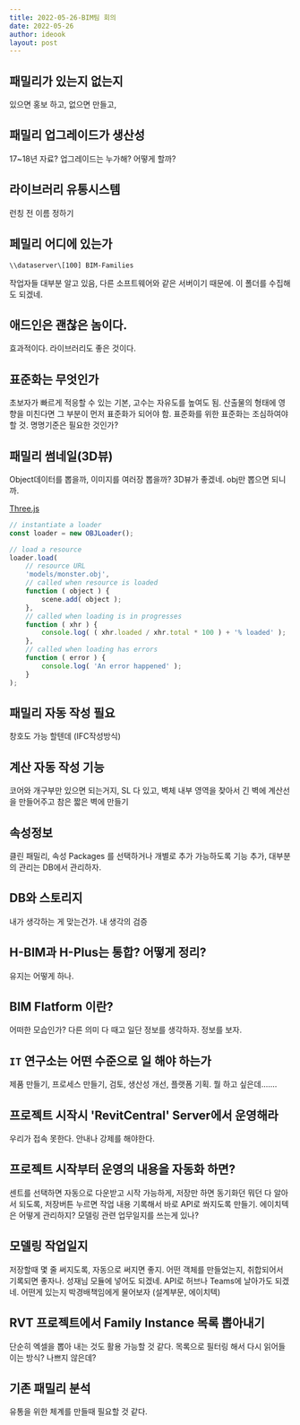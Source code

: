 ```yaml
---
title: 2022-05-26-BIM팀 회의
date: 2022-05-26
author: ideook
layout: post
---
```


## 패밀리가 있는지 없는지
있으면 홍보 하고, 없으면 만들고,

## 패밀리 업그레이드가 생산성
17~18년 자료? 업그레이드는 누가해? 어떻게 할까?

## 라이브러리 유통시스템
런칭 전 이름 정하기

## 페밀리 어디에 있는가
```
\\dataserver\[100] BIM-Families
```
작업자들 대부분 알고 있음, 다른 소프트웨어와 같은 서버이기 때문에. 이 폴더를 수집해도 되겠네.

## 애드인은 괜찮은 놈이다.
효과적이다. 라이브러리도 좋은 것이다.

## 표준화는 무엇인가
초보자가 빠르게 적응할 수 있는 기본, 고수는 자유도를 높여도 됨. 산출물의 형태에 영향을 미친다면 그 부분이 먼저 표준화가 되어야 함. 표준화를 위한 표준화는 조심하여야 할 것. 명명기준은 필요한 것인가?

## 패밀리 썸네일(3D뷰)
Object데이터를 뽑을까, 이미지를 여러장 뽑을까? 3D뷰가 좋겠네. obj만 뽑으면 되니까.

[Three.js](https://github.com/mrdoob/three.js/blob/master/examples/jsm/loaders/OBJLoader.js)

```js
// instantiate a loader
const loader = new OBJLoader();

// load a resource
loader.load(
	// resource URL
	'models/monster.obj',
	// called when resource is loaded
	function ( object ) {
		scene.add( object );
	},
	// called when loading is in progresses
	function ( xhr ) {
		console.log( ( xhr.loaded / xhr.total * 100 ) + '% loaded' );
	},
	// called when loading has errors
	function ( error ) {
		console.log( 'An error happened' );
	}
);
```

## 패밀리 자동 작성 필요
창호도 가능 할텐데 (IFC작성방식)

## 계산 자동 작성 기능
코어와 개구부만 있으면 되는거지, SL 다 있고, 벽체 내부 영역을 찾아서 긴 벽에 계산선을 만들어주고 참은 짧은 벽에 만들기

## 속성정보
클린 패밀리, 속성 Packages 를 선택하거나 개별로 추가 가능하도록 기능 추가, 대부분의 관리는 DB에서 관리하자.

## DB와 스토리지
내가 생각하는 게 맞는건가. 내 생각의 검증

## H-BIM과 H-Plus는 통합? 어떻게 정리?
유지는 어떻게 하나.

## BIM Flatform 이란?
어떠한 모습인가? 다른 의미 다 때고 일단 정보를 생각하자. 정보를 보자.

## `IT` 연구소는 어떤 수준으로 일 해야 하는가
제품 만들기, 프로세스 만들기, 검토, 생산성 개선, 플랫폼 기획. 뭘 하고 싶은데.......

## 프로젝트 시작시 'RevitCentral' Server에서 운영해라
우리가 접속 못한다. 안내나 강제를 해야한다.

## 프로젝트 시작부터 운영의 내용을 자동화 하면?
센트를 선택하면 자동으로 다운받고 시작 가능하게, 저장만 하면 동기화던 뭐던 다 알아서 되도록, 저장버튼 누르면 작업 내용 기록해서 바로 API로 쏴지도록 만들기. 에이치텍은 어떻게 관리하지? 모델링 관련 업무일지를 쓰는게 있나?

## 모델링 작업일지
저장할때 몇 줄 써지도록, 자동으로 써지면 좋지. 어떤 객체를 만들었는지, 취합되어서 기록되면 좋자나. 성재님 모듈에 넣어도 되겠네. API로 허브나 Teams에 날아가도 되겠네. 어떤게 있는지 박경배책임에게 물어보자 (설계부문, 에이치텍)

## RVT 프로젝트에서 Family Instance 목록 뽑아내기
단순히 엑셀을 뽑아 내는 것도 활용 가능할 것 같다. 목록으로 필터링 해서 다시 읽어들이는 방식? 나쁘지 않은데?

## 기존 패밀리 분석
유통을 위한 체계를 만들때 필요할 것 같다.

